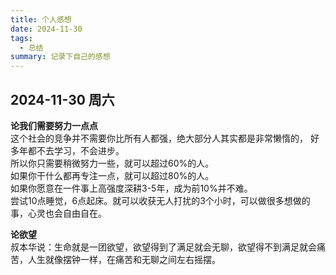 ```yaml
---
title: 个人感想
date: 2024-11-30
tags:
  - 总结
summary: 记录下自己的感想
---
```


## 2024-11-30 周六

**论我们需要努力一点点**  
这个社会的竞争并不需要你比所有人都强，绝大部分人其实都是非常懒惰的，
好多年都不去学习，不会进步。  
所以你只需要稍微努力一些，就可以超过60%的人。  
如果你干什么都再专注一点，就可以超过80%的人。  
如果你愿意在一件事上高强度深耕3-5年，成为前10%并不难。  
尝试10点睡觉，6点起床。就可以收获无人打扰的3个小时，可以做很多想做的事，心灵也会自由自在。

**论欲望**  
叔本华说：生命就是一团欲望，欲望得到了满足就会无聊，欲望得不到满足就会痛苦，人生就像摆钟一样，在痛苦和无聊之间左右摇摆。  



